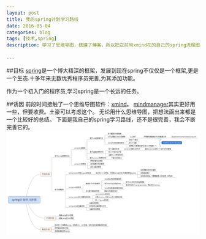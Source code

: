 ```yaml
---
layout: post
title: 我的spring计划学习路线
date: 2016-05-04
categories: blog
tags: [技术,spring]
description: 学习了思维导图，搭建了博客，所以把之前用xmind花的自己的spring流程图用博客记下来

---
```


##目标
[spring](https://spring.io/)是一个博大精深的框架，发展到现在spring不仅仅是一个框架,更是一个生态.十多年来无数优秀程序员完善,为其添加功能。

作为一个初入门的程序员,学习spring是一个长远的任务。

##诱因
前段时间接触了一个思维导图软件：[xmind](http://www.xmindchina.net/)。
[mindmanager](http://www.mindmanager.cc/)其实更好用一些，但要收费。土豪可以考虑这个。
无论用什么思维导图，把想法画出来都是一个比较好的总结。
下面是我自己的spring学习路线，还不是很完善，我会不断完善它的。
![](../img/xmind/spring计划学习步奏.png)









